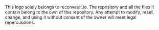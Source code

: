This logo solely belongs to reconvault.io. The repository and all the files it contain belong to the own of this repository. 
Any attempt to modify, resell, change, and using it without consent of the owner will meet legal repercussions. 
